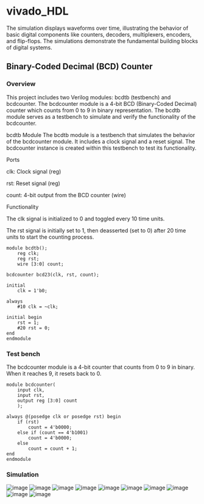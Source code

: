 # vivado_HDL
The simulation displays waveforms over time, illustrating the behavior of basic digital components like counters, decoders, multiplexers, encoders, and flip-flops. The simulations demonstrate the fundamental building blocks of digital systems.


## Binary-Coded Decimal (BCD) Counter
### Overview
This project includes two Verilog modules: bcdtb (testbench) and bcdcounter. The bcdcounter module is a 4-bit BCD (Binary-Coded Decimal) counter which counts from 0 to 9 in binary representation. The bcdtb module serves as a testbench to simulate and verify the functionality of the bcdcounter.

bcdtb Module
The bcdtb module is a testbench that simulates the behavior of the bcdcounter module. It includes a clock signal and a reset signal. The bcdcounter instance is created within this testbench to test its functionality.

Ports

clk: Clock signal (reg)

rst: Reset signal (reg)

count: 4-bit output from the BCD counter (wire)

Functionality

The clk signal is initialized to 0 and toggled every 10 time units.

The rst signal is initially set to 1, then deasserted (set to 0) after 20 time units to start the counting process.

    module bcdtb();
        reg clk;
        reg rst;
        wire [3:0] count;
    
    bcdcounter bcd23(clk, rst, count);
    
    initial
        clk = 1'b0;
    
    always
        #10 clk = ~clk;
    
    initial begin
        rst = 1;
        #20 rst = 0;
    end
    endmodule

### Test bench
The bcdcounter module is a 4-bit counter that counts from 0 to 9 in binary. When it reaches 9, it resets back to 0.

    module bcdcounter(
        input clk,
        input rst,
        output reg [3:0] count
        );
    
    always @(posedge clk or posedge rst) begin
        if (rst)
            count = 4'b0000;
        else if (count == 4'b1001)
            count = 4'b0000;
        else
            count = count + 1;
    end
    endmodule
### Simulation
![image](https://github.com/fortunespell/vivado_HDL/blob/main/outputs/rv21ec060%20bcd.png)
![image](https://github.com/fortunespell/vivado_HDL/blob/main/outputs/rv21ec060%20count.png)
![image](https://github.com/fortunespell/vivado_HDL/blob/main/outputs/rv21ec060%20decoder.png)
![image](https://github.com/fortunespell/vivado_HDL/blob/main/outputs/rv21ec060%20deff.png)
![image](https://github.com/fortunespell/vivado_HDL/blob/main/outputs/rv21ec060%20jk.png)
![image](https://github.com/fortunespell/vivado_HDL/blob/main/outputs/rv21ec060%20mux.png)
![image](https://github.com/fortunespell/vivado_HDL/blob/main/outputs/rv21ec060%20mux.png)
![image](https://github.com/fortunespell/vivado_HDL/blob/main/outputs/rv21ec060%20prienc.png)
![image](https://github.com/fortunespell/vivado_HDL/blob/main/outputs/rv21ec060demux.png)
![image](https://github.com/fortunespell/vivado_HDL/blob/main/outputs/rv21ec60%20enc.png)

